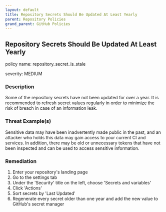 ```yaml
---
layout: default
title: Repository Secrets Should Be Updated At Least Yearly
parent: Repository Policies
grand_parent: GitHub Policies
---
```



## Repository Secrets Should Be Updated At Least Yearly
policy name: repository_secret_is_stale

severity: MEDIUM

### Description
Some of the repository secrets have not been updated for over a year. It is recommended to refresh secret values regularly in order to minimize the risk of breach in case of an information leak.

### Threat Example(s)
Sensitive data may have been inadvertently made public in the past, and an attacker who holds this data may gain access to your current CI and services. In addition, there may be old or unnecessary tokens that have not been inspected and can be used to access sensitive information.



### Remediation
1. Enter your repository's landing page
2. Go to the settings tab
3. Under the 'Security' title on the left, choose 'Secrets and variables'
4. Click 'Actions'
5. Sort secrets by 'Last Updated'
6. Regenerate every secret older than one year and add the new value to GitHub's secret manager



